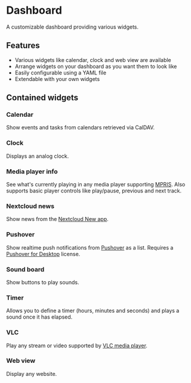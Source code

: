 # Dashboard

A customizable dashboard providing various widgets.

## Features

* Various widgets like calendar, clock and web view are available
* Arrange widgets on your dashboard as you want them to look like
* Easily configurable using a YAML file
* Extendable with your own widgets

## Contained widgets

### Calendar

Show events and tasks from calendars retrieved via CalDAV.

### Clock

Displays an analog clock.

### Media player info

See what's currently playing in any media player supporting [MPRIS](https://specifications.freedesktop.org/mpris-spec/latest/). Also supports basic player controls like play/pause, previous and next track.

### Nextcloud news

Show news from the [Nextcloud New app](https://apps.nextcloud.com/apps/news).

### Pushover

Show realtime push notifications from [Pushover](https://pushover.net) as a list. Requires a [Pushover for Desktop](https://pushover.net/clients/desktop) license.

### Sound board

Show buttons to play sounds.

### Timer

Allows you to define a timer (hours, minutes and seconds) and plays a sound once it has elapsed.

### VLC

Play any stream or video supported by [VLC media player](https://www.videolan.org/vlc/).

### Web view

Display any website.